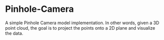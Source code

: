 # Pinhole-Camera
A simple Pinhole Camera model implementation. In other words, given a 3D point cloud, the goal is to project the points onto a 2D plane and visualize the data.
